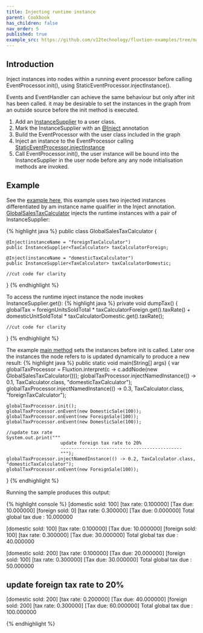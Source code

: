```yaml
---
title: Injecting runtime instance
parent: Cookbook
has_children: false
nav_order: 5
published: true
example_src: https://github.com/v12technology/fluxtion-examples/tree/main/cookbook/src/main/java/com/fluxtion/example/cookbook/inject/suppliedinstance
---
```


## Introduction

Inject instances into nodes within a running event processor before calling EventProcessor.init(), using 
StaticEventProcessor.injectInstance(). 

Events and EventHandler can achieve the same behaviour but only after init has been called. it may be desirable to set the 
instances in the graph from an outside source before the init method is executed.


1. Add an [InstanceSupplier]({{site.fluxtion_src_runtime}}/node/InstanceSupplier.java) to a user class. 
2. Mark the InstanceSupplier with an  [@Inject]({{site.fluxtion_src_runtime}}/annotations/builder/Inject.java) annotation
3. Build the EventProcessor with the user class included in the graph
4. Inject an instance to the EventProcessor calling [StaticEventProcessor.injectInstance]({{site.fluxtion_src_runtime}}/StaticEventProcessor.java#L106)
5. Call EventProcessor.init(), the user instance will be bound into the InstanceSupplier in the user node before any
any node initialisation methods are invoked. 

## Example

See the [example here]({{page.example_src}}), this example uses two injected instances differentiated by am instance name
qualifier in the Inject annotation. [GlobalSalesTaxCalculator]({{page.example_src}}/GlobalSalesTaxCalculator.java) injects
the runtime instances with a pair of InstanceSupplier:

{% highlight java %}
public class GlobalSalesTaxCalculator {

    @Inject(instanceName = "foreignTaxCalculator")
    public InstanceSupplier<TaxCalculator> taxCalculatorForeign;

    @Inject(instanceName = "domesticTaxCalculator")
    public InstanceSupplier<TaxCalculator> taxCalculatorDomestic;

    //cut code for clarity
}
{% endhighlight %}

To access the runtime inject instance the node invokes InstanceSupplier.get():
{% highlight java %}
private void dumpTax() {
    globalTax = foreignUnitsSoldTotal * taxCalculatorForeign.get().taxRate()
    + domesticUnitSoldTotal * taxCalculatorDomestic.get().taxRate();

    //cut code for clarity
}
{% endhighlight %}

The example [main method]({{page.example_src}}/GlobalSalesTaxCalculatorMain.java) sets the instances before init is called.
Later one the instances the node refers to is updated dynamically to produce a new result:
{% highlight java %}
public static void main(String[] args) {
    var globalTaxProcessor = Fluxtion.interpret(c -> c.addNode(new GlobalSalesTaxCalculator()));
    globalTaxProcessor.injectNamedInstance(() -> 0.1, TaxCalculator.class, "domesticTaxCalculator");
    globalTaxProcessor.injectNamedInstance(() -> 0.3, TaxCalculator.class, "foreignTaxCalculator");

    globalTaxProcessor.init();
    globalTaxProcessor.onEvent(new DomesticSale(100));
    globalTaxProcessor.onEvent(new ForeignSale(100));
    globalTaxProcessor.onEvent(new DomesticSale(100));

    //update tax rate
    System.out.print("""
                        update foreign tax rate to 20%
                        ---------------------------------------------
                        """);
    globalTaxProcessor.injectNamedInstance(() -> 0.2, TaxCalculator.class, "domesticTaxCalculator");
    globalTaxProcessor.onEvent(new ForeignSale(100));
}
{% endhighlight %}


Running the sample produces this output:

{% highlight console %}
[domestic sold: 100] [tax rate: 0.100000] [Tax due: 10.000000]
[foreign  sold: 0] [tax rate: 0.300000] [Tax due: 0.000000]
Total global tax due : 10.000000

[domestic sold: 100] [tax rate: 0.100000] [Tax due: 10.000000]
[foreign  sold: 100] [tax rate: 0.300000] [Tax due: 30.000000]
Total global tax due : 40.000000

[domestic sold: 200] [tax rate: 0.100000] [Tax due: 20.000000]
[foreign  sold: 100] [tax rate: 0.300000] [Tax due: 30.000000]
Total global tax due : 50.000000

update foreign tax rate to 20%
---------------------------------------------
[domestic sold: 200] [tax rate: 0.200000] [Tax due: 40.000000]
[foreign  sold: 200] [tax rate: 0.300000] [Tax due: 60.000000]
Total global tax due : 100.000000

{% endhighlight %}






